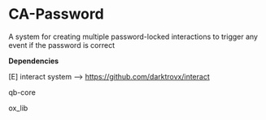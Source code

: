 # CA-Password
A system for creating multiple password-locked interactions to trigger any event if the password is correct

**Dependencies**

[E] interact system --> https://github.com/darktrovx/interact

qb-core

ox_lib
